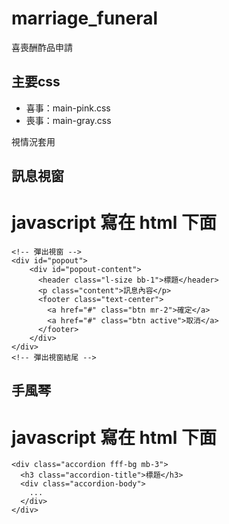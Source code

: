 # marriage_funeral
喜喪酬酢品申請

## 主要css

* 喜事：main-pink.css
* 喪事：main-gray.css

視情況套用

## 訊息視窗
# javascript 寫在 html 下面 #

    <!-- 彈出視窗 -->
    <div id="popout">
        <div id="popout-content">
          <header class="l-size bb-1">標題</header>
          <p class="content">訊息內容</p>
          <footer class="text-center">
            <a href="#" class="btn mr-2">確定</a>
            <a href="#" class="btn active">取消</a>
          </footer>
        </div>
    </div>
    <!-- 彈出視窗結尾 -->


## 手風琴
# javascript 寫在 html 下面 #


    <div class="accordion fff-bg mb-3">
      <h3 class="accordion-title">標題</h3>
      <div class="accordion-body">
        ...
      </div>
    </div>

